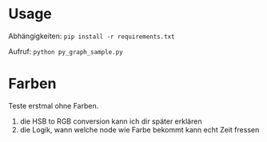 # Usage
Abhängigkeiten:
```pip install -r requirements.txt```

Aufruf:
```python py_graph_sample.py```

# Farben
Teste erstmal ohne Farben.
1. die HSB to RGB conversion kann ich dir später erklären
2. die Logik, wann welche node wie Farbe bekommt kann echt Zeit fressen
